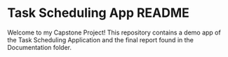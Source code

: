 # Task Scheduling App README #

Welcome to my Capstone Project!  This repository contains a demo app of the Task Scheduling Application and the final report found in the Documentation folder.
